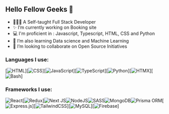 ## Hello Fellow Geeks 👋

- 👩🏻‍💻 A Self-taught Full Stack Developer
- ✨ I’m currently working on Booking site
- 💻 I'm proficient in : Javascript, Typescript, HTML, CSS and Python
- 🌱 I’m also learning Data science and Machine Learning 
- 👯 I’m looking to collaborate on Open Source Initiatives

### Languages I use:
[![HTML](https://img.shields.io/badge/HTML-%23E34F26.svg?logo=html5&logoColor=white)][![CSS](https://img.shields.io/badge/CSS-1572B6?logo=css3&logoColor=fff)][![JavaScript](https://img.shields.io/badge/JavaScript-F7DF1E?logo=javascript&logoColor=000)][![TypeScript](https://img.shields.io/badge/TypeScript-3178C6?logo=typescript&logoColor=fff)][![Python](https://img.shields.io/badge/Python-3776AB?logo=python&logoColor=fff)][![HTMX](https://img.shields.io/badge/HTMX-36C?logo=htmx&logoColor=fff)][![Bash](https://img.shields.io/badge/Bash-4EAA25?logo=gnubash&logoColor=fff)]

### Frameworks I use:
![React](https://img.shields.io/badge/react-%2320232a.svg?style=for-the-badge&logo=react&logoColor=%2361DAFB)[![Redux](https://img.shields.io/badge/Redux-764ABC?logo=redux&logoColor=fff)]![Next JS](https://img.shields.io/badge/Next-black?style=for-the-badge&logo=next.js&logoColor=white)![NodeJS](https://img.shields.io/badge/node.js-6DA55F?style=for-the-badge&logo=node.js&logoColor=white)![SASS](https://img.shields.io/badge/SASS-hotpink.svg?style=for-the-badge&logo=SASS&logoColor=white)![MongoDB](https://img.shields.io/badge/MongoDB-4EA94B.svg?style=for-the-badge&logo=mongodb&logoColor=white)![Prisma ORM](https://img.shields.io/badge/Prisma-3982CE?style=for-the-badge&logo=Prisma&logoColor=white)[![Express.js](https://img.shields.io/badge/Express.js-%23404d59.svg?logo=express&logoColor=%2361DAFB)][![TailwindCSS](https://img.shields.io/badge/Tailwind%20CSS-%2338B2AC.svg?logo=tailwind-css&logoColor=white)][![MySQL](https://img.shields.io/badge/MySQL-4479A1?logo=mysql&logoColor=fff)][![Firebase](https://img.shields.io/badge/Firebase-039BE5?logo=Firebase&logoColor=white)]
